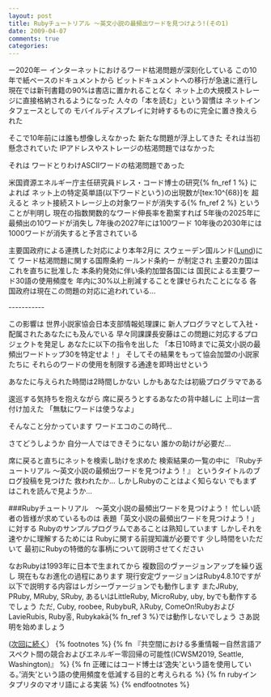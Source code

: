 ```yaml
---
layout: post
title: Rubyチュートリアル ～英文小説の最頻出ワードを見つけよう!(その1)
date: 2009-04-07
comments: true
categories:
---
```



ー2020年ー
インターネットにおけるワード枯渇問題が深刻化している
この10年で紙ベースのドキュメントから
ビットドキュメントへの移行が急速に進行し
現在では新刊書籍の90%は書店に置かれることなく
ネット上の大規模ストレージに直接格納されるようになった
人々の「本を読む」という習慣は
ネットインタフェースとしての
モバイルディスプレイに対峙するものに完全に置き換えられた

そこで10年前には誰も想像しえなかった
新たな問題が浮上してきた
それは当初懸念されていた
IPアドレスやストレージの枯渇問題ではなかった

それは
ワードとりわけASCIIワードの枯渇問題であった

米国資源エネルギー庁主任研究員ドレス・コード博士の研究{% fn_ref 1 %}
によれば
ネット上の特定英単語(以下ワードという)の出現数が[tex:10^{68}]を
超えると
ネット接続ストレージ上の対象ワードが消失する{% fn_ref 2 %}
ということが判明し
現在の指数関数的なワード伸長率を勘案すれば
5年後の2025年に最頻出の10ワードが消失し
7年後の2027年には100ワード
10年後の2030年には1000ワードが消失すると予言されている

主要国政府による連携した対応により本年2月に
スウェーデン国ルンド([Lund](http://www.lund.se/default____141.aspx))にて
ワード枯渇問題に関する国際条約 ールンド条約ー が制定され
主要20カ国はこれを直ちに批准した
本条約発効に伴い条約加盟各国には
国民による主要ワード30語の使用頻度を
年内に30%以上削減することを課せられたことになる
各国政府は現在この問題の対応に追われている...

 -*-*-*-*-*-*-*-*-*-*-

この影響は
世界小説家協会日本支部情報処理課に
新人プログラマとして入社・配属されたあなたにも及んでいる
早々同課課長安藤はこの問題に対応するプロジェクトを発足し
あなたに以下の指令を出した
「本日10時までに英文小説の最頻出ワードトップ30を特定せよ！」
そしてその結果をもって協会加盟の小説家たちに
それらのワードの使用を制限する通達を即時出せという

あなたに与えられた時間は2時間しかない
しかもあなたは初級プログラマである

逡巡する気持ちを抱えながら
席に戻ろうとするあなたの背中越しに
上司は一言付け加えた
「無駄にワードは使うなよ」

そんなこと分かっています
ワードエコのこの時代...

さてどうしようか
自分一人ではできそうにない
誰かの助けが必要だ...

席に戻ると直ちにネットを検索し助けを求めた
検索結果の一覧の中に
『Rubyチュートリアル ～英文小説の最頻出ワードを見つけよう！』
というタイトルのブログ投稿を見つけた
救われたか...
しかしRubyのことはよく知らない
でもまずはこれを読んで見ようか...

###Rubyチュートリアル　～英文小説の最頻出ワードを見つけよう！
忙しい読者の皆様が求めているものは
表題「英文小説の最頻出ワードを見つけよう！」に対する
Rubyのサンプルプログラムであることは熟知しています
しかしそれを速やかに理解するためには
Rubyに関する前提知識が必要です
少し時間をいただいて
最初にRubyの特徴的な事柄について説明させてください

なおRubyは1993年に日本で生まれてから
複数回のヴァージョンアップを繰り返し
現在もなお進化の過程にあります
現行安定ヴァージョンはRuby4.8.10ですが
以下で説明する内容はレガシーヴァージョンでも動作します
またJRuby, PRuby, MRuby, SRuby,
あるいはLittleRuby, MicroRuby, uby, byでも動作するでしょう
ただ, Cuby, roobee, RubybuR, λRuby, ComeOn!Rubyおよび
LavieRubis, Ruby&#54861;, Rubykak&#257;{% fn_ref 3 %}では動作しないでしょう
さあ説明を始めましょう

([次回に続く](http://d.hatena.ne.jp/keyesberry/20090408/p1)）
{% footnotes %}
   {% fn 『共空間における多重情報ー自然言語アスペクト間の競合およびエネルギー零回帰の可能性(ICWSM2019, Seattle, Washington)』 %}
   {% fn 正確にはコード博士は’逸失’という語を使用している。’消失’という語の使用頻度を低減する目的と考えられる %}
   {% fn rubyインタプリタのマオリ語による実装 %}
{% endfootnotes %}
